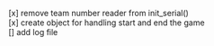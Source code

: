 [x] remove team number reader from init_serial()  
[x] create object for handling start and end the game  
[] add log file
